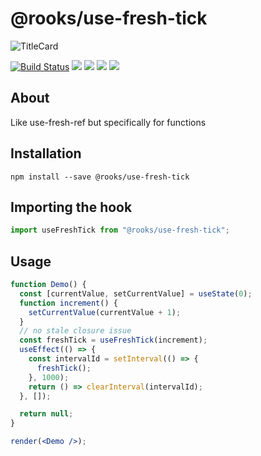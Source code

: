 # @rooks/use-fresh-tick

![TitleCard](https://raw.githubusercontent.com/imbhargav5/rooks/HEAD/packages/fresh-tick/title-card.svg)

[![Build Status](https://travis-ci.org/imbhargav5/rooks.svg?branch=master)](https://travis-ci.org/imbhargav5/rooks) ![](https://img.shields.io/npm/v/@rooks/use-fresh-tick/latest.svg) ![](https://img.shields.io/npm/l/@rooks/use-fresh-tick.svg) ![](https://img.shields.io/bundlephobia/min/@rooks/use-fresh-tick.svg) ![](https://img.shields.io/david/imbhargav5/rooks.svg?path=packages%2Ffresh-tick)

## About

Like use-fresh-ref but specifically for functions

[//]: # "Main"

## Installation

```
npm install --save @rooks/use-fresh-tick
```

## Importing the hook

```javascript
import useFreshTick from "@rooks/use-fresh-tick";
```

## Usage

```jsx
function Demo() {
  const [currentValue, setCurrentValue] = useState(0);
  function increment() {
    setCurrentValue(currentValue + 1);
  }
  // no stale closure issue
  const freshTick = useFreshTick(increment);
  useEffect(() => {
    const intervalId = setInterval(() => {
      freshTick();
    }, 1000);
    return () => clearInterval(intervalId);
  }, []);

  return null;
}

render(<Demo />);
```
